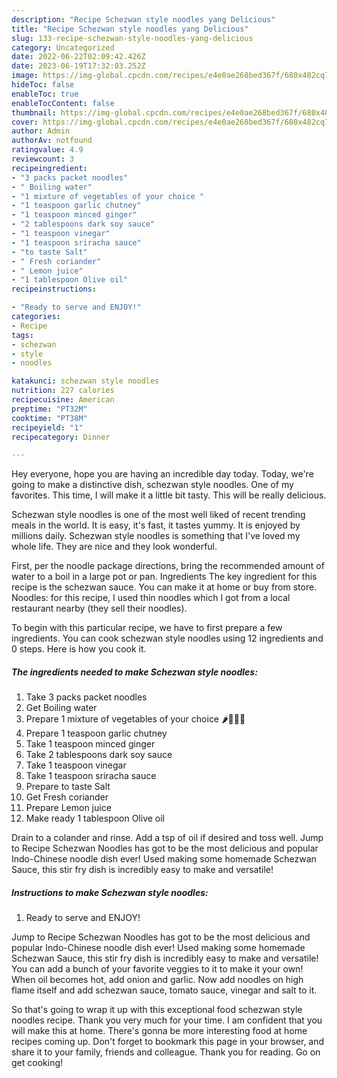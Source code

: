 ```yaml
---
description: "Recipe Schezwan style noodles yang Delicious"
title: "Recipe Schezwan style noodles yang Delicious"
slug: 133-recipe-schezwan-style-noodles-yang-delicious
category: Uncategorized
date: 2022-06-22T02:09:42.426Z
date: 2023-06-19T17:32:03.252Z
image: https://img-global.cpcdn.com/recipes/e4e0ae268bed367f/680x482cq70/schezwan-style-noodles-recipe-main-photo.jpg
hideToc: false
enableToc: true
enableTocContent: false
thumbnail: https://img-global.cpcdn.com/recipes/e4e0ae268bed367f/680x482cq70/schezwan-style-noodles-recipe-main-photo.jpg
cover: https://img-global.cpcdn.com/recipes/e4e0ae268bed367f/680x482cq70/schezwan-style-noodles-recipe-main-photo.jpg
author: Admin
authorAv: notfound
ratingvalue: 4.9
reviewcount: 3
recipeingredient:
- "3 packs packet noodles"
- " Boiling water"
- "1 mixture of vegetables of your choice "
- "1 teaspoon garlic chutney"
- "1 teaspoon minced ginger"
- "2 tablespoons dark soy sauce"
- "1 teaspoon vinegar"
- "1 teaspoon sriracha sauce"
- "to taste Salt"
- " Fresh coriander"
- " Lemon juice"
- "1 tablespoon Olive oil"
recipeinstructions:

- "Ready to serve and ENJOY!"
categories:
- Recipe
tags:
- schezwan
- style
- noodles

katakunci: schezwan style noodles 
nutrition: 227 calories
recipecuisine: American
preptime: "PT32M"
cooktime: "PT38M"
recipeyield: "1"
recipecategory: Dinner

---
```



Hey everyone, hope you are having an incredible day today. Today, we're going to make a distinctive dish, schezwan style noodles. One of my favorites. This time, I will make it a little bit tasty. This will be really delicious.

Schezwan style noodles is one of the most well liked of recent trending meals in the world. It is easy, it's fast, it tastes yummy. It is enjoyed by millions daily. Schezwan style noodles is something that I've loved my whole life. They are nice and they look wonderful.

First, per the noodle package directions, bring the recommended amount of water to a boil in a large pot or pan. Ingredients The key ingredient for this recipe is the schezwan sauce. You can make it at home or buy from store. Noodles: for this recipe, I used thin noodles which I got from a local restaurant nearby (they sell their noodles).


To begin with this particular recipe, we have to first prepare a few ingredients. You can cook schezwan style noodles using 12 ingredients and 0 steps. Here is how you cook it.

<!--inarticleads1-->

##### The ingredients needed to make Schezwan style noodles:

1. Take 3 packs packet noodles
1. Get  Boiling water
1. Prepare 1 mixture of vegetables of your choice 🌶🌽🥕🥦
1. Prepare 1 teaspoon garlic chutney
1. Take 1 teaspoon minced ginger
1. Take 2 tablespoons dark soy sauce
1. Take 1 teaspoon vinegar
1. Take 1 teaspoon sriracha sauce
1. Prepare to taste Salt
1. Get  Fresh coriander
1. Prepare  Lemon juice
1. Make ready 1 tablespoon Olive oil


Drain to a colander and rinse. Add a tsp of oil if desired and toss well. Jump to Recipe Schezwan Noodles has got to be the most delicious and popular Indo-Chinese noodle dish ever! Used making some homemade Schezwan Sauce, this stir fry dish is incredibly easy to make and versatile! 

<!--inarticleads2-->

##### Instructions to make Schezwan style noodles:


1. Ready to serve and ENJOY!

Jump to Recipe Schezwan Noodles has got to be the most delicious and popular Indo-Chinese noodle dish ever! Used making some homemade Schezwan Sauce, this stir fry dish is incredibly easy to make and versatile! You can add a bunch of your favorite veggies to it to make it your own! When oil becomes hot, add onion and garlic. Now add noodles on high flame itself and add schezwan sauce, tomato sauce, vinegar and salt to it. 

So that's going to wrap it up with this exceptional food schezwan style noodles recipe. Thank you very much for your time. I am confident that you will make this at home. There's gonna be more interesting food at home recipes coming up. Don't forget to bookmark this page in your browser, and share it to your family, friends and colleague. Thank you for reading. Go on get cooking!
